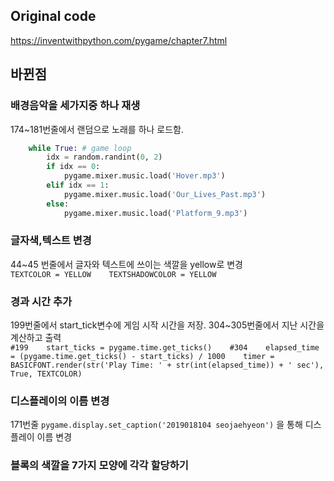 ## Original code   
https://inventwithpython.com/pygame/chapter7.html   

## 바뀐점  
### 배경음악을 세가지중 하나 재생
174~181번줄에서 랜덤으로 노래를 하나 로드함.   
    
```python
    while True: # game loop   
        idx = random.randint(0, 2)   
        if idx == 0:   
            pygame.mixer.music.load('Hover.mp3')   
        elif idx == 1:   
            pygame.mixer.music.load('Our_Lives_Past.mp3')   
        else:   
            pygame.mixer.music.load('Platform_9.mp3')
```
### 글자색,텍스트 변경   
44~45 번줄에서 글자와 텍스트에 쓰이는 색깔을 yellow로 변경   
`
TEXTCOLOR = YELLOW   
TEXTSHADOWCOLOR = YELLOW   
`
### 경과 시간 추가   
199번줄에서 start_tick변수에 게임 시작 시간을 저장. 304~305번줄에서 지난 시간을 계산하고 출력   
`
#199   
start_ticks = pygame.time.get_ticks()   
#304   
elapsed_time = (pygame.time.get_ticks() - start_ticks) / 1000   
timer = BASICFONT.render(str('Play Time: ' + str(int(elapsed_time)) + ' sec'), True, TEXTCOLOR)   
`
### 디스플레이의 이름 변경   
171번줄 `pygame.display.set_caption('2019018104 seojaehyeon')`  을 통해 디스플레이 이름 변경
### 블록의 색깔을 7가지 모양에 각각 할당하기   
